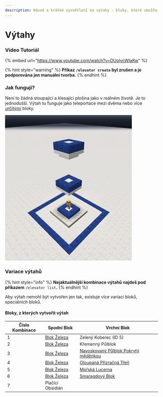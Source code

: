 ```yaml
---
description: Návod a krátké vysvětlení na výtahy - bloky, které umožňují teleportaci v
---
```


# Výtahy

### Video Tutoriál <a href="#video" id="video"></a>

{% embed url="https://www.youtube.com/watch?v=DUolycWIaKw" %}

{% hint style="warning" %}
**Příkaz `/elevator create` byl zrušen a je podporována jen manuální tvorba.**
{% endhint %}

### Jak fungují? <a href="#how" id="how"></a>

Není to žádná stoupající a klesající plošina jako v reálném životě. Je to jednodušší. Výtah tu funguje jako teleportace mezi dvěma nebo více [určitými](vytahy.md#kombinace) bloky.

<div align="left">

<img src="../.gitbook/assets/simpleelevators.gif" alt="">

</div>

### Variace výtahů <a href="#kombinace" id="kombinace"></a>

{% hint style="info" %}
**Nejaktuálnější kombinace výtahů najdeš pod příkazem** `/elevator list`**.**
{% endhint %}

Aby výtah nemohl být vytvořen jen tak, existuje více variací bloků, speciálních bloků.

#### Bloky, z kterých vytvořit výtah <a href="#list" id="list"></a>

| Číslo Kombinace | Spodní Blok                                                      | Vrchní Blok                                                                                                               |
| --------------- | ---------------------------------------------------------------- | ------------------------------------------------------------------------------------------------------------------------- |
| 1               | [Blok Železa](https://minecraft.fandom.com/wiki/Block\_of\_Iron) | Zelený Koberec (ID 5)                                                                                                     |
| 2               | [Blok Železa](https://minecraft.fandom.com/wiki/Block\_of\_Iron) | Křemenný Půlblok                                                                                                          |
| 3               | [Blok Železa](https://minecraft.fandom.com/wiki/Block\_of\_Iron) | [Navoskovaný Půlblok Pokrytý měděnkou](https://www.digminecraft.com/block\_recipes/make\_oxidized\_cut\_copper\_slab.php) |
| 4               | [Blok Železa](https://minecraft.fandom.com/wiki/Block\_of\_Iron) | [Oloupaná Přízračná Třeň](https://minecraft-heads.com/custom-heads/blocks/36275-stripped-warped-stem)                     |
| 5               | [Blok Železa](https://minecraft.fandom.com/wiki/Block\_of\_Iron) | [Mořská Lucerna](https://minecraft.fandom.com/wiki/Sea\_Lantern)                                                          |
| 6               | [Blok Železa](https://minecraft.fandom.com/wiki/Block\_of\_Iron) | [Smaragdový Blok](https://minecraft.fandom.com/wiki/Block\_of\_Emerald)                                                   |
| 7               | Plačící Obsidián                                                 |                                                                                                                           |

